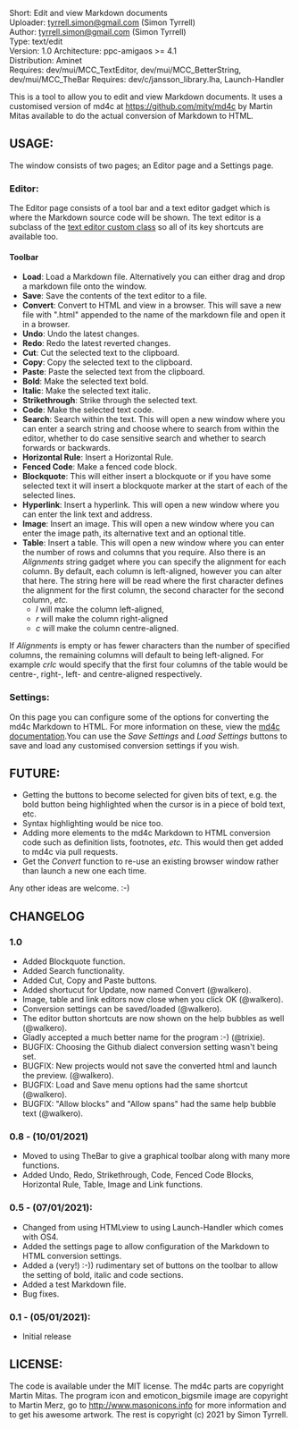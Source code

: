 Short:        Edit and view Markdown documents  
Uploader:     tyrrell.simon@gmail.com (Simon Tyrrell)  
Author:       tyrrell.simon@gmail.com (Simon Tyrrell)  
Type:         text/edit  
Version:      1.0
Architecture: ppc-amigaos >= 4.1  
Distribution: Aminet  
Requires: dev/mui/MCC_TextEditor, dev/mui/MCC_BetterString, dev/mui/MCC_TheBar
Requires: dev/c/jansson_library.lha, Launch-Handler  

This is a tool to allow you to edit and view Markdown documents. It uses a 
customised version of md4c at https://github.com/mity/md4c by Martin Mitas 
available to do the actual conversion of Markdown to HTML.

## USAGE:

The window consists of two pages; an Editor page and a Settings page.

### Editor:

The Editor page consists of a tool bar and a text editor gadget which is where
 the Markdown source code will be shown. The text editor is a subclass of the 
 [text editor custom class](https://github.com/amiga-mui/texteditor) so all of 
 its key shortcuts are available too.

#### Toolbar

 * **Load**: Load a Markdown file. Alternatively you can either drag and drop 
 a markdown file onto the window.
 * **Save**: Save the contents of the text editor to a file.
 * **Convert**: Convert to HTML and view in a browser. This will save a new 
 file with ".html" appended to the name of the markdown file and open it in a 
 browser.
 * **Undo**: Undo the latest changes.
 * **Redo**: Redo the latest reverted changes.
 * **Cut**: Cut the selected text to the clipboard.
 * **Copy**: Copy the selected text to the clipboard.
 * **Paste**: Paste the selected text from the clipboard. 
 * **Bold**: Make the selected text bold.
 * **Italic**: Make the selected text italic.
 * **Strikethrough**: Strike through the selected text.
 * **Code**: Make the selected text code.
 * **Search**: Search within the text. This will open a new window where you 
 can enter a search string and choose where to search from within the 
 editor, whether to do case sensitive search and whether to search forwards
 or backwards.
 * **Horizontal Rule**: Insert a Horizontal Rule.
 * **Fenced Code**: Make a fenced code block.
 * **Blockquote**: This will either insert a blockquote or if you have some 
 selected text it will insert a blockquote marker at the start of each of the 
 selected lines.
 * **Hyperlink**: Insert a hyperlink. This will open a new window where you 
 can enter the link text and address. 
 * **Image**: Insert an image. This will open a new window where you can 
 enter the image path, its alternative text and an optional title. 
 * **Table**: Insert a table. This will open a new window where you can enter 
 the number of rows and columns that you require. Also there is an 
 *Alignments* string gadget where you can specify the alignment for each 
 column. 
 By default, each column is left-aligned, however you can alter that here. The 
 string here will be read where the first character defines the alignment for 
 the first column, the second character for the second column, *etc.* 
    * *l* will make the column left-aligned, 
    * *r* will make the column right-aligned
    * *c* will make the column centre-aligned.

If *Alignments* is empty or has fewer characters than the number of 
specified  columns, the remaining columns will default to being left-aligned. 
For example *crlc* would specify that the first four columns of the table 
would be centre-, right-, left- and centre-aligned respectively.
 
### Settings:

On this page you can configure some of the options for converting the md4c 
Markdown to HTML. For more information on these, view the 
[md4c documentation](https://github.com/mity/md4c).You can use the 
*Save Settings* and *Load Settings* buttons to save and load any customised 
conversion settings if you wish. 

## FUTURE:

 * Getting the buttons to become selected for given bits of text, e.g. the bold 
 button being highlighted when the cursor is in a piece of bold text, etc. 
 * Syntax highlighting would be nice too. 
 * Adding more elements to the md4c Markdown to HTML conversion code such as 
 definition lists, footnotes, *etc.* This would then get added to md4c via pull 
 requests.
 * Get the *Convert* function to re-use an existing browser window rather than 
 launch a new one each time.

Any other ideas are welcome. :-)

## CHANGELOG

### 1.0
 * Added Blockquote function.
 * Added Search functionality.
 * Added Cut, Copy and Paste buttons.
 * Added shortucut for Update, now named Convert (@walkero).
 * Image, table and link editors now close when you click OK (@walkero).
 * Conversion settings can be saved/loaded (@walkero). 
 * The editor button shortcuts are now shown on the help bubbles as well 
 (@walkero).
 * Gladly accepted a much better name for the program :-) (@trixie).
 * BUGFIX: Choosing the Github dialect conversion setting wasn't being set.
 * BUGFIX: New projects would not save the converted html and launch the 
 preview. (@walkero).
 * BUGFIX: Load and Save menu options had the same shortcut (@walkero). 
 * BUGFIX: "Allow blocks" and "Allow spans" had the same help bubble text
 (@walkero).
  
### 0.8 - (10/01/2021)
 * Moved to using TheBar to give a graphical toolbar along with many more 
 functions.
 * Added Undo, Redo, Strikethrough, Code, Fenced Code Blocks, Horizontal 
 Rule, Table, Image and Link functions.
	
### 0.5 - (07/01/2021):
 * Changed from using HTMLview to using Launch-Handler which comes with OS4.
 * Added the settings page to allow configuration of the Markdown to HTML 
 conversion settings. 
 * Added a (very!) :-)) rudimentary set of buttons on the toolbar to allow the 
 setting of bold, italic and code sections. 
 * Added a test Markdown file.
 * Bug fixes.

### 0.1 - (05/01/2021):
 * Initial release

## LICENSE:

The code is available under the MIT license. The md4c parts are copyright 
Martin Mitas. The program icon and emoticon_bigsmile image are copyright to 
Martin Merz, go to http://www.masonicons.info for more information and to 
get his awesome artwork. The rest is copyright (c) 2021 by Simon Tyrrell. 


 
